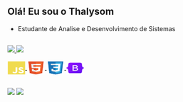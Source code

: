 ## Olá! Eu sou o Thalysom

- Estudante de Analise e Desenvolvimento de Sistemas
 ##
<div>
  <a href="https://github.com/SubFall">
  <img height="160em" src="https://github-readme-stats.vercel.app/api?username=SubFall&show_icons=true&theme=tokyonight&include_all_commits=true&count_private=true"/>
  <img height="140em" src="https://github-readme-stats.vercel.app/api/top-langs/?username=SubFall&layout=compact&langs_count=7&theme=tokyonight"/>
</div>
  
<div style="display: inline_block"><br>
  <img align="center" alt="Thalysom-Js" height="30" width="40" src="https://raw.githubusercontent.com/devicons/devicon/master/icons/javascript/javascript-plain.svg"> 
  <img align="center" alt="Thalysom-HTML" height="30" width="40" src="https://raw.githubusercontent.com/devicons/devicon/master/icons/html5/html5-original.svg">
  <img align="center" alt="Thalysom-CSS" height="30" width="40" src="https://raw.githubusercontent.com/devicons/devicon/master/icons/css3/css3-original.svg">
  <img align="center" alt="Thalysom-CSS" height="30" width="40" src="https://raw.githubusercontent.com/devicons/devicon/master/icons/bootstrap/bootstrap-original.svg"> 
</div> 
  
 ##
  
 <div> 
  <a href="https://instagram.com/thalysom_wolfgram/" target="_blank"><img src="https://img.shields.io/badge/-Instagram-%23E4405F?style=for-the-badge&logo=instagram&logoColor=white" target="_blank"></a>
  <a href="https://www.linkedin.com/in/thalysom-wolfgram/" target="_blank"><img src="https://img.shields.io/badge/-LinkedIn-%230077B5?style=for-the-badge&logo=linkedin&logoColor=white" target="_blank"></a> 
  </div>
